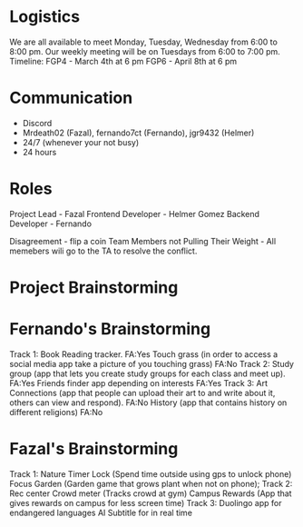 # Logistics
We are all available to meet Monday, Tuesday, Wednesday from 6:00 to 8:00 pm.
Our weekly meeting will be on Tuesdays from 6:00 to 7:00 pm.
Timeline: 
FGP4 - March 4th at 6 pm
FGP6 - April 8th at 6 pm

# Communication
- Discord
- Mrdeath02 (Fazal), fernando7ct (Fernando), jgr9432 (Helmer)
- 24/7 (whenever your not busy)
- 24 hours

# Roles
Project Lead - Fazal
Frontend Developer - Helmer Gomez
Backend Developer - Fernando

Disagreement - flip a coin
Team Members not Pulling Their Weight - All memebers wili go to the TA to
resolve the conflict.

# Project Brainstorming
# Fernando's Brainstorming
Track 1:
Book Reading tracker.  FA:Yes
Touch grass (in order to access a social media app take a picture of you touching grass) FA:No
Track 2:
Study group (app that lets you create study groups for each class and meet up). FA:Yes
Friends finder app depending on interests FA:Yes
Track 3:
Art Connections (app that people can upload their art to and write about it, others can view and respond). FA:No
History (app that contains history on different religions) FA:No

# Fazal's Brainstorming
Track 1:
Nature Timer Lock (Spend time outside using gps to unlock phone)
Focus Garden (Garden game that grows plant when not on phone); 
Track 2: 
Rec center Crowd meter (Tracks crowd at gym)
Campus Rewards (App that gives rewards on campus for less screen time)
Track 3:
Duolingo app for endangered languages
AI Subtitle for in real time